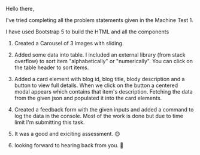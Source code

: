 Hello there,

I've tried completing all the problem statements given in the Machine Test 1.

I have used Bootstrap 5 to build the HTML and all the components

1. Created a Carousel of 3 images with sliding.

2. Added some data into table. I included an external library (from stack overflow) to sort item "alphabetically" or "numerically". You can click on the table header to sort items.

3. Added a card element with blog id, blog title, blody description and a button to view full details. When we click on the button a centered modal appears which contains that item's description. Fetching the data from the given json and populated it into the card elements.

4. Created a feedback form with the given inputs and added a command to log the data in the console. Most of the work is done but due to time limit I'm submitting this task.

5. It was a good and exiciting assessment. 😊

6. looking forward to hearing back from you. 🤞